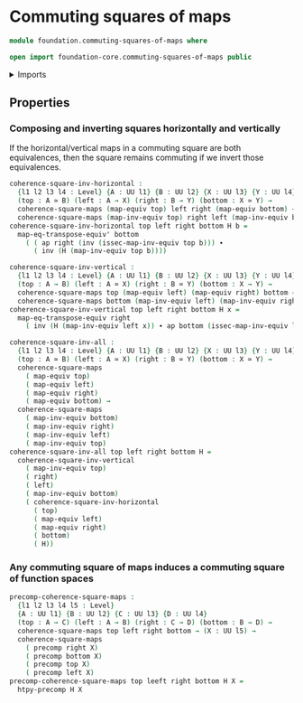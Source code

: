 # Commuting squares of maps

```agda
module foundation.commuting-squares-of-maps where

open import foundation-core.commuting-squares-of-maps public
```

<details><summary>Imports</summary>

```agda
open import foundation.equivalences
open import foundation.functoriality-function-types
open import foundation.universe-levels

open import foundation-core.functions
open import foundation-core.identity-types
```

</details>

## Properties

### Composing and inverting squares horizontally and vertically

If the horizontal/vertical maps in a commuting square are both equivalences,
then the square remains commuting if we invert those equivalences.

```agda
coherence-square-inv-horizontal :
  {l1 l2 l3 l4 : Level} {A : UU l1} {B : UU l2} {X : UU l3} {Y : UU l4}
  (top : A ≃ B) (left : A → X) (right : B → Y) (bottom : X ≃ Y) →
  coherence-square-maps (map-equiv top) left right (map-equiv bottom) →
  coherence-square-maps (map-inv-equiv top) right left (map-inv-equiv bottom)
coherence-square-inv-horizontal top left right bottom H b =
  map-eq-transpose-equiv' bottom
    ( ( ap right (inv (issec-map-inv-equiv top b))) ∙
      ( inv (H (map-inv-equiv top b))))

coherence-square-inv-vertical :
  {l1 l2 l3 l4 : Level} {A : UU l1} {B : UU l2} {X : UU l3} {Y : UU l4}
  (top : A → B) (left : A ≃ X) (right : B ≃ Y) (bottom : X → Y) →
  coherence-square-maps top (map-equiv left) (map-equiv right) bottom →
  coherence-square-maps bottom (map-inv-equiv left) (map-inv-equiv right) top
coherence-square-inv-vertical top left right bottom H x =
  map-eq-transpose-equiv right
    ( inv (H (map-inv-equiv left x)) ∙ ap bottom (issec-map-inv-equiv left x))

coherence-square-inv-all :
  {l1 l2 l3 l4 : Level} {A : UU l1} {B : UU l2} {X : UU l3} {Y : UU l4}
  (top : A ≃ B) (left : A ≃ X) (right : B ≃ Y) (bottom : X ≃ Y) →
  coherence-square-maps
    ( map-equiv top)
    ( map-equiv left)
    ( map-equiv right)
    ( map-equiv bottom) →
  coherence-square-maps
    ( map-inv-equiv bottom)
    ( map-inv-equiv right)
    ( map-inv-equiv left)
    ( map-inv-equiv top)
coherence-square-inv-all top left right bottom H =
  coherence-square-inv-vertical
    ( map-inv-equiv top)
    ( right)
    ( left)
    ( map-inv-equiv bottom)
    ( coherence-square-inv-horizontal
      ( top)
      ( map-equiv left)
      ( map-equiv right)
      ( bottom)
      ( H))
```

### Any commuting square of maps induces a commuting square of function spaces

```agda
precomp-coherence-square-maps :
  {l1 l2 l3 l4 l5 : Level}
  {A : UU l1} {B : UU l2} {C : UU l3} {D : UU l4}
  (top : A → C) (left : A → B) (right : C → D) (bottom : B → D) →
  coherence-square-maps top left right bottom → (X : UU l5) →
  coherence-square-maps
    ( precomp right X)
    ( precomp bottom X)
    ( precomp top X)
    ( precomp left X)
precomp-coherence-square-maps top leeft right bottom H X =
  htpy-precomp H X
```
